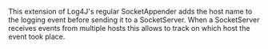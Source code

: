 This extension of Log4J's regular SocketAppender adds the host name to the logging event before sending it to a SocketServer.
When a SocketServer receives events from multiple hosts this allows to track on which host the event took place.